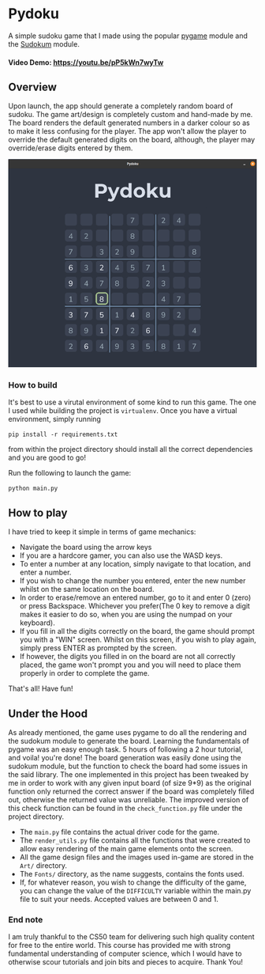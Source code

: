 # Pydoku

A simple sudoku game that I made using the popular [pygame](https://pypi.org/project/pygame/) module and the [Sudokum](https://github.com/MorvanZhou/sudoku) module.

#### Video Demo: <https://youtu.be/pP5kWn7wyTw>

## Overview

Upon launch, the app should generate a completely random board of sudoku. The game art/design is completely
custom and hand-made by me. The board renders the default generated numbers in a darker colour so as to make
it less confusing for the player. The app won't allow the player to override the default generated digits on the
board, although, the player may override/erase digits entered by them.

![Game Screenshot](Screenshots/screenshot_01.PNG)

### How to build

It's best to use a virutal environment of some kind to run this game. The one I used while building the project is `virtualenv`.
Once you have a virtual environment, simply running

```
pip install -r requirements.txt
```

from within the project directory should install all the correct dependencies and you are good to go!<br>

Run the following to launch the game:

```
python main.py
```

## How to play

I have tried to keep it simple in terms of game mechanics:

- Navigate the board using the arrow keys
- If you are a hardcore gamer, you can also use the WASD keys.
- To enter a number at any location, simply navigate to that location, and enter a number.
- If you wish to change the number you entered, enter the new number whilst on the same location on the board.
- In order to erase/remove an entered number, go to it and enter 0 (zero) or press Backspace. Whichever you prefer(The 0 key to remove a digit makes it easier to do so, when you are using the numpad on your keyboard).
- If you fill in all the digits correctly on the board, the game should prompt you with a "WIN" screen. Whilst on this screen, if you wish to play again, simply press ENTER as prompted by the screen.
- If however, the digits you filled in on the board are
  not all correctly placed, the game won't prompt you and you will need to place them properly in order to complete the game.

That's all! Have fun!

## Under the Hood

As already mentioned, the game uses pygame to do all the rendering and the sudokum module to generate the board.
Learning the fundamentals of pygame was an easy enough task. 5 hours of following a 2 hour tutorial, and voila! you're done!
The board generation was easily done using the sudokum module, but the function to check the board had some issues in the said library. The one implemented in this project has been tweaked by me in order to work with any given input board (of size 9\*9) as the original function only returned the correct answer if the board was completely filled out, otherwise the returned value was unreliable. The improved version of this check function can be found in the `check_function.py` file under the project directory.

- The `main.py` file contains the actual driver code for the game.
- The `render_utils.py` file contains all the functions that were created to allow easy rendering of the main game elements onto the screen.
- All the game design files and the images used in-game are stored in the `Art/` directory.
- The `Fonts/` directory, as the name suggests, contains the fonts used.
- If, for whatever reason, you wish to change the difficulty of the game, you can change the value of the `DIFFICULTY` variable within the main.py file to suit your needs. Accepted values are between 0 and 1.

### End note

I am truly thankful to the CS50 team for delivering such high quality content for free to the entire world. This course has provided me with strong fundamental understanding of computer science, which I would have to otherwise scour tutorials and join bits and pieces to acquire.
Thank You!
